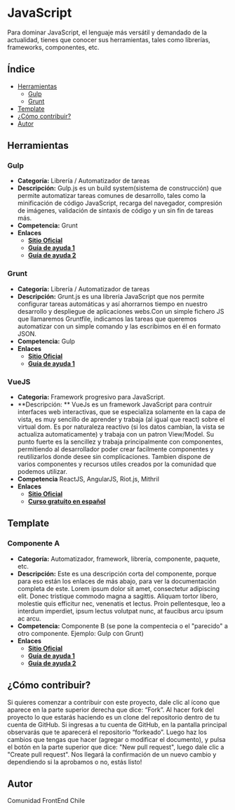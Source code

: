 # JavaScript
Para dominar JavaScript, el lenguaje más versátil y demandado de la actualidad, tienes que conocer sus herramientas, tales como librerías, frameworks, componentes, etc.

## Índice
* [Herramientas](https://github.com/frontendchile/javascript/blob/master/JavaScript.md#herramientas)
   * [Gulp](https://github.com/frontendchile/javascript/blob/master/JavaScript.md#gulp)
   * [Grunt](https://github.com/frontendchile/javascript/blob/master/JavaScript.md#grunt)
* [Template](https://github.com/frontendchile/javascript/blob/master/JavaScript.md#template)
* [¿Cómo contribuir?](https://github.com/frontendchile/javascript/blob/master/JavaScript.md#cómo-contribuir)
* [Autor](https://github.com/frontendchile/javascript/blob/master/JavaScript.md#autor)

## Herramientas

### Gulp
* **Categoría:** Librería / Automatizador de tareas
* **Descripción:** Gulp.js es un build system(sistema de construcción) que permite automatizar tareas comunes de desarrollo, tales como la minificación de código JavaScript, recarga del navegador, compresión de imágenes, validación de sintaxis de código y un sin fin de tareas más.
* **Competencia:** Grunt
* **Enlaces**
    * **[Sitio Oficial](http://gulpjs.com/ "gulpjs.com")**
    * **[Guía de ayuda 1](https://frontendlabs.io/1669--gulp-js-en-espanol-tutorial-basico-primeros-pasos-y-ejemplos "frontendlabs.io")**
    * **[Guía de ayuda 2](https://platzi.com/blog/automatizacion-gulp-js/ "platzi.com")**
    
### Grunt
* **Categoría:** Librería / Automatizador de tareas
* **Descripción:** Grunt.js es una librería JavaScript que nos permite configurar tareas automáticas y así ahorrarnos tiempo en nuestro desarrollo y despliegue de aplicaciones webs.Con un simple fichero JS que llamaremos Gruntfile, indicamos las tareas que queremos automatizar con un simple comando y las escribimos en él en formato JSON.
* **Competencia:** Gulp
* **Enlaces**
    * **[Sitio Oficial](http://gruntjs.com/ "gruntjs.com")**
    * **[Guía de ayuda 1](https://carlosazaustre.es/blog/automatizar-tareas-en-javascript-con-grunt-js/ "carlosazaustre.es")**

### VueJS
* **Categoria:** Framework progresivo para JavaScript.
* **Descripción: ** VueJs es un framework JavaScript para contruir interfaces web interactivas, que se especializa solamente en la capa de vista, es muy sencillo de aprender y trabaja (al igual que react) sobre el virtual dom. Es por naturaleza reactivo (si los datos cambian, la vista se actualiza automaticamente) y trabaja con un patron View/Model. Su punto fuerte es la sencillez y trabaja principalmente con componentes, permitiendo al desarrollador poder crear facilmente componentes y reutilizarlos donde desee sin complicaciones. Tambien dispone de varios componentes y recursos utiles creados por la comunidad que podemos utilizar.
* **Competencia** ReactJS, AngularJS, Riot.js, Mithril
* **Enlaces**
  * **[Sitio Oficial](https://vuejs.org/)**
  * **[Curso gratuito en español](http://wmedia.teachable.com/)**

## Template

### Componente A
* **Categoría:** Automatizador, framework, librería, componente, paquete, etc.
* **Descripción:** Este es una descripción corta del componente, porque para eso están los enlaces de más abajo, para ver la documentación completa de este. Lorem ipsum dolor sit amet, consectetur adipiscing elit. Donec tristique commodo magna a sagittis. Aliquam tortor libero, molestie quis efficitur nec, venenatis et lectus. Proin pellentesque, leo a interdum imperdiet, ipsum lectus volutpat nunc, at faucibus arcu ipsum ac arcu.
* **Competencia:** Componente B (se pone la compentecia o el "parecido" a otro componente. Ejemplo: Gulp con Grunt)
* **Enlaces**
    * **[Sitio Oficial](http://sitio.com/ "sitio.com")**
    * **[Guía de ayuda 1](https://frontend.io/ayuda-1 "frontend.io")**
    * **[Guía de ayuda 2](https://ejemplo.io/guia-para-empezar "ejemplo.io")**

## ¿Cómo contribuir?
Si quieres comenzar a contribuir con este proyecto, dale clic al ícono que aparece en la parte superior derecha que dice: “Fork”. Al hacer fork del proyecto lo que estarás haciendo es un clone del repositorio dentro de tu cuenta de GitHub. Si ingresas a tu cuenta de GitHub, en la pantalla principal observarás que te aparecerá el repositorio “forkeado”.
Luego haz los cambios que tengas que hacer (agregar o modificar el documento), y pulsa el botón en la parte superior que dice: "New pull request", luego dale clic a "Create pull request". Nos llegará la confirmación de un nuevo cambio y dependiendo si la aprobamos o no, estás listo!

## Autor
Comunidad FrontEnd Chile
